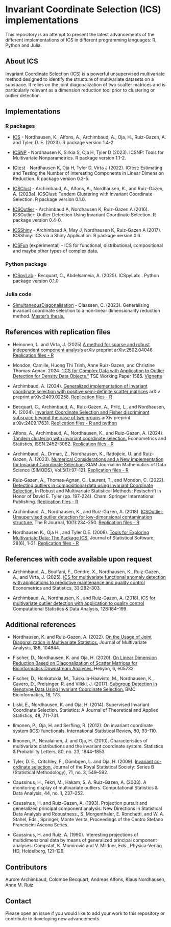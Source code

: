 # Invariant Coordinate Selection (ICS) implementations

This repository is an attempt to present the latest advancements of the different
implementations of ICS in different programming languages: R, Python and Julia.


## About ICS

Invariant Coordinate Selection (ICS) is a powerful unsupervised multivariate method designed to identify the structure of multivariate datasets on a subspace. It relies on the joint diagonalization of two scatter matrices and is particularly relevant as a dimension reduction tool prior to clustering or outlier detection.




## Implementations

### R packages


- [ICS](https://cran.r-project.org/web/packages/ICS/index.html) - Nordhausen, K., Alfons, A., Archimbaud, A., Oja, H., Ruiz-Gazen, A. and Tyler, D. E. (2023). R package version 1.4-2.

- [ICSNP](https://CRAN.R-project.org/package=ICSNP) -  Nordhausen K, Sirkia S, Oja H, Tyler D (2023). ICSNP: Tools for Multivariate Nonparametrics. R package version 1.1-2.

- [ICtest](https://CRAN.R-project.org/package=ICtest) - 
Nordhausen K, Oja H, Tyler D, Virta J (2022). ICtest: Estimating and Testing the Number of Interesting
  Components in Linear Dimension Reduction. R package version 0.3-5.

- [ICSClust](https://cran.r-project.org/web/packages/ICSClust/index.html) - 
Archimbaud, A., Alfons, A., Nordhausen, K., and Ruiz-Gazen, A. (2023a). ICSClust: Tandem Clustering with Invariant Coordinate Selection. R package version 0.1.0.


- [ICSOutlier](https://cran.r-project.org/web/packages/ICSOutlier/index.html) - 
 Archimbaud A, Nordhausen K, Ruiz-Gazen A (2016). ICSOutlier: Outlier Detection Using Invariant Coordinate Selection.
 R package version 0.4-0. 



- [ICSShiny](https://CRAN.R-project.org/package=ICSShiny) - 
Archimbaud A, May J, Nordhausen K, Ruiz-Gazen A (2017). ICSShiny: ICS via a Shiny Application. R package
version 0.6.


- [ICSFun](https://github.com/camillemndn/ICSFun) (experimental) - ICS for functional, distributional, compositional and maybe other types of complex data.

### Python package

- [ICSpyLab](https://icspylab.readthedocs.io/en/latest/) - Becquart, C., Abdelsameia, A. (2025). ICSpyLab: . Python package version 0.1.0


### Julia code

- [SimultaneousDiagonalisation](https://github.com/CClaassen/SimultaneousDiagonalisation.jl) - Claassen, C. (2023). Generalising invariant coordinate selection to a non-linear dimensionality reduction method. [Master’s thesis.](http://hdl.handle.net/2105/67214)



## References with replication files

- Heinonen, L. and Virta, J. (2025) [A method for sparse and robust independent component analysis](https://arxiv.org/abs/2502.04046) arXiv preprint arXiv:2502.04046 [Replication files - R ](https://github.com/laxuntus/SICS?tab=readme-ov-file)


- Mondon, Camille, Huong Thi Trinh, Anne Ruiz-Gazen, and Christine Thomas-Agnan. 2024. [“ICS for Complex Data with Application to Outlier Detection for Density Data Objects.”](https://www.tse-fr.eu/fr/publications/ics-complex-data-application-outlier-detection-density-data-objects) TSE Working Paper 1585. [Vignette](https://camillemondon.com/dda/articles/ICS.html)

- Archimbaud, A. (2024). [Generalized implementation of invariant coordinate selection with positive semi-definite scatter matrices](https://arxiv.org/abs/2409.02258) arXiv preprint arXiv:2409.02258. [Replication files - R ](https://github.com/AuroreAA/ICS_PSD_Replication)


- Becquart, C., Archimbaud, A., Ruiz-Gazen, A., Prilć, L., and Nordhausen, K. (2024).
[Invariant Coordinate Selection and Fisher discriminant subspace beyond the case of two groups](https://arxiv.org/abs/2409.17631) arXiv preprint arXiv:2409.17631.
 [Replication files - R and python](https://github.com/AuroreAA/ICS_FDS-Replication)
 
 - Alfons, A., Archimbaud, A., Nordhausen, K., and Ruiz-Gazen, A. (2024). [Tandem clustering with invariant coordinate selection.](https://doi.org/10.1016/j.ecosta.2024.03.002) Econometrics and Statistics, ISSN 2452-3062.
 [Replication files - R](https://github.com/aalfons/TandemICS-Replication)
 
- Archimbaud, A., Drmac, Z., Nordhausen, K., Radojicic, U. and Ruiz-Gazen, A. (2023). [Numerical Considerations and a New Implementation for Invariant Coordinate Selection.](https://doi.org/10.1137/22M1498759) SIAM Journal on Mathematics of Data Science (SIMODS), Vol.5(1):97–121. [Replication files - R](https://github.com/AuroreAA/NCICS)

- Ruiz-Gazen, A., Thomas-Agnan, C., Laurent, T., and Mondon, C. (2022). [Detecting outliers in compositional data using Invariant Coordinate Selection.](https://doi.org/10.1007/978-3-031-22687-8_10) In Robust and Multivariate Statistical Methods: Festschrift in Honor of David E. Tyler (pp. 197-224). Cham: Springer International Publishing. [Replication files - R](https://github.com/tibo31/ics_coda)


- Archimbaud, A., Nordhausen, K., and Ruiz-Gazen, A. (2018). [ICSOutlier: Unsupervised outlier detection for low-dimensional contamination structure.](https://doi.org/10.32614/RJ-2018-034) The R Journal, 10(1):234–250. [Replication files - R](https://journal.r-project.org/archive/2018/RJ-2018-034/RJ-2018-034.zip)

- Nordhausen K., Oja H., and Tyler D.E. (2008). [Tools for Exploring Multivariate Data: The Package ICS.](https://doi.org/10.18637/jss.v028.i06) Journal of Statistical Software, 28(6), 1-31. 
[Replication files - R](https://www.jstatsoft.org/index.php/jss/article/view/v028i06/1827)





## References with code available upon request

- Archimbaud, A., Boulfani, F., Gendre, X., Nordhausen, K., Ruiz-Gazen, A., and Virta, J. (2025). [ICS for multivariate functional anomaly detection with applications to predictive maintenance and quality control](https://doi.org/10.1016/j.ecosta.2022.03.003) Econometrics
and Statistics, 33:282–303.

- Archimbaud, A., Nordhausen, K., and Ruiz-Gazen, A. (2018). [ICS for multivariate outlier detection with application to quality control](https://doi.org/10.1016/j.csda.2018.06.011) Computational Statistics & Data Analysis, 128:184–199.


## Additional references

- Nordhausen, K. and Ruiz-Gazen, A. (2022). [On the Usage of Joint Diagonalization in Multivariate Statistics.](https://doi.org/10.1016/j.jmva.2021.104844)  Journal of Multivariate Analysis, 188, 104844.

- Fischer, D., Nordhausen, K. and Oja, H. (2020). [On Linear Dimension Reduction Based on Diagonalization of Scatter Matrices for Bioinformatics Downstream Analyses.](https://doi.org/10.1016/j.heliyon.2020.e05732) Heliyon, 6, e05732.

- Fischer, D., Honkatukia, M., Tuiskula-Haavisto, M., Nordhausen, K., Cavero, D., Preisinger, R. and Vilkki, J. (2017). [Subgroup Detection in Genotype Data Using Invariant Coordinate Selection.](https://doi.org/10.1186/s12859-017-1589-9) BMC Bioinformatics, 18, 173.

- Liski, E., Nordhausen, K. and Oja, H. (2014). Supervised Invariant Coordinate Selection. Statistics: A Journal of Theoretical and Applied Statistics, 48, 711-731.

- Ilmonen, P., Oja, H. and Serfling, R. (2012). On invariant coordinate system (ICS) functionals. International Statistical Review, 80, 93–110.

- Ilmonen, P., Nevalainen, J. and Oja, H. (2010). Characteristics of multivariate distributions and the invariant coordinate system. Statistics & Probability Letters, 80, no. 23, 1844–1853.

- Tyler, D. E., Critchley, F., Dümbgen, L. and Oja, H. (2009). [Invariant co-ordinate selection.](https://doi:10.1111/j.1467-9868.2009.00706.x.) Journal of the Royal Statistical Society:
Series B (Statistical Methodology), 71, no. 3, 549–592.

- Caussinus, H., Fekri, M., Hakam, S. A. Ruiz-Gazen, A. (2003). A monitoring display of multivariate outliers. Computational Statistics & Data Analysis, 44, no. 1, 237–252.

- Caussinus, H. and Ruiz-Gazen, A. (1993). Projection pursuit and generalized principal component analysis. New Directions in Statistical Data Analysis and Robustness., S. Morgenthaler, E. Ronchetti, and W. A. Stahel, Eds., Springer, Monte Verita, Proceedings of the Centro Stefano Franciscini Ascona Series. 

- Caussinus, H. and Ruiz, A. (1990). Interesting projections of multidimensional data by means of generalized principal component analyses. Compstat, K. Momirović and V. Mildner, Eds., Physica-Verlag HD, Heidelberg, 121–126.



## Contributors
Aurore Archimbaud, Colombe Becquart, Andreas Alfons,  Klaus Nordhausen, Anne M. Ruiz

## Contact

Please open an issue if you would like to add your work to this repository or contribute to developing new advancements.
